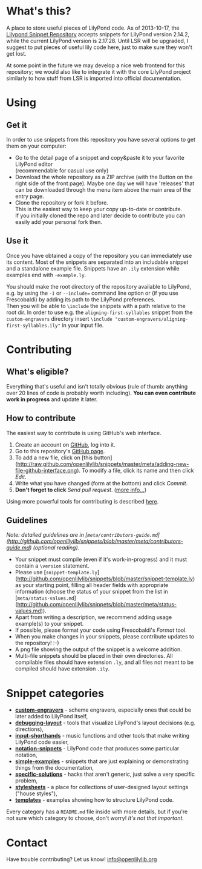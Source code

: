What's this?
============

A place to store useful pieces of LilyPond code.
As of 2013-10-17, the
[Lilypond Snippet Repository](http://lsr.dsi.unimi.it/)
accepts snippets for LilyPond version 2.14.2,
while the current LilyPond version is 2.17.28.
Until LSR will be upgraded,
I suggest to put pieces of useful lily code here,
just to make sure they won't get lost.

At some point in the future we may develop a nice web frontend for this repository;
we would also like to integrate it with the core LilyPond project similarly to
how stuff from LSR is imported into official documentation.


Using
=====

Get it
------

In order to use snippets from this repository you have several options
to get them on your computer:

- Go to the detail page of a snippet and copy&paste it to your
  favorite LilyPond editor  
  (recommendable for casual use only)
- Download the whole repository as a ZIP archive (with the Button
  on the right side of the front page). Maybe one day we will have
  'releases' that can be downloaded through the menu item above the
  main area of the entry page.
- Clone the repository or fork it before.  
  This is the easiest way to keep your copy up-to-date or contribute.  
  If you initially cloned the repo and later decide to contribute you
  can easily add your personal fork then.

Use it
------

Once you have obtained a copy of the repository you can immediately use its
content. Most of the snippets are separated into an includable snippet
and a standalone example file. Snippets have an `.ily` extension while
examples end with `-example.ly`.

You should make the root directory of the repository available to LilyPond,
e.g. by using the `-I` or `--include=` command line option or (if you use
Frescobaldi) by adding its path to the LilyPond preferences.  
Then you will be able to `\include` the snippets with a path relative to
the root dir. In order to use e.g. the `aligning-first-syllables` snippet from
the `custom-engravers`  directory insert
`\include "custom-engravers/aligning-first-syllables.ily"` in your input file.

Contributing
============

What's eligible?
----------------

Everything that's useful and isn't totally obvious (rule of thumb:
anything over 20 lines of code is probably worth including).
**You can even contribute work in progress** and update it later.


How to contribute
-----------------

The easiest way to contribute is using GitHub's web interface.

1. Create an account on [GitHub](http://github.com/), log into it.
2. Go to this repository's
[GitHub page](http://github.com/openlilylib/snippets).
3. To add a new file, click on [this button]
(http://raw.github.com/openlilylib/snippets/master/meta/adding-new-file-github-interface.png).
To modify a file, click its name and then click _Edit_.
5. Write what you have changed (form at the bottom)
and click _Commit_.
6. **Don't forget to click** _Send pull request_.
([more info...](meta/contributors-guide.md#pull-requests))

Using more powerful tools for contributing is described [here](http://github.com/openlilylib/snippets/blob/master/meta/contributors-guide.md#contributing-using-advanced-tools).


Guidelines
----------

_Note: detailed guidelines are in [`meta/contributors-guide.md`]
(http://github.com/openlilylib/snippets/blob/master/meta/contributors-guide.md)
(optional reading)._

* Your snippet must compile (even if it's work-in-progress)
and it must contain a `\version` statement.
* Please use [`snippet-template.ly`]
(http://github.com/openlilylib/snippets/blob/master/snippet-template.ly)
as your starting point, filling all header fields with appropriate
information (choose the status of your snippet from the list in
[`meta/status-values.md`]
(http://github.com/openlilylib/snippets/blob/master/meta/status-values.md)).
* Apart from writing a description, we recommend adding
usage example(s) to your snippet.
* If possible, please format your code using Frescobaldi's
_Format_ tool.
* When you make changes in your snippets, please contribute
updates to the repository! :-)
* A png file showing the output of the snippet is a welcome addition.
* Multi-file snippets should be placed in their own directories.
All compilable files should have extension `.ly`, and all files
not meant to be compiled should have extension `.ily`.


Snippet categories
==================

* [__custom-engravers__](custom-engravers) -
    scheme engravers, especially ones
    that could be later added to LilyPond itself,
* [__debugging-layout__](debugging-layout) -
    tools that visualize LilyPond's
    layout decisions (e.g. directions),
* [__input-shorthands__](input-shorthands) -
    music functions and other tools
    that make writing LilyPond code easier,
* [__notation-snippets__](notation-snippets) -
    LilyPond code that produces some particular notation,
* [__simple-examples__](simple-examples) -
    snippets that are just explaining
    or demonstrating things from the documentation,
* [__specific-solutions__](specific-solutions) -
    hacks that aren't generic,
    just solve a very specific problem,
* [__stylesheets__](stylesheets) -
    a place for collections of user-designed
    layout settings ("house styles"),
* [__templates__](templates) -
    examples showing how to structure LilyPond code.

Every category has a `README.md` file inside with more details,
but if you're not sure which category to choose, don't worry!
*It's not that important.*


<!---
Later on, we may divide the snippets into 2 (or more)
"quality levels":
- official ones, showing Recommended LilyPond Practice,
- drafts, hacks etc. that were just written by someone
  and may be useful, but may also not be.

The policy would be to allow anyone to add anything to the "hacks",
but adding/changing official ones (or moving a draft to official ones)
would require some confirmation from someone else (not necessarily
a full review, but at least a quick look).

Update: actually, the status field probably already does this.
-->

Contact
=======

Have trouble contributing?  Let us know!
[info@openlilylib.org](mailto:info@openlilylib.org)
